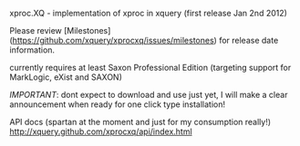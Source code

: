 xproc.XQ - implementation of xproc in xquery (first release Jan 2nd 2012)

Please review [Milestones] (https://github.com/xquery/xprocxq/issues/milestones)
for release date information.

currently requires at least Saxon Professional Edition (targeting
support for MarkLogic, eXist and SAXON)

_IMPORTANT_: dont expect to download and use just yet, I will make a
clear announcement when ready for one click type installation!

API docs (spartan at the moment and just for my consumption really!)
http://xquery.github.com/xprocxq/api/index.html
